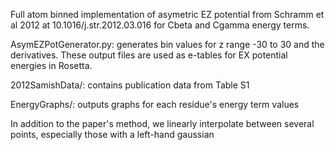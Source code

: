 Full atom binned implementation of asymetric EZ potential from Schramm et al 2012 at 10.1016/j.str.2012.03.016 for Cbeta and Cgamma energy terms. 

AsymEZPotGenerator.py: generates bin values for z range -30 to 30 and the derivatives. These output files are used as e-tables for EX potential energies in Rosetta. 

2012SamishData/: contains publication data from Table S1

EnergyGraphs/: outputs graphs for each residue's energy term values

In addition to the paper's method, we linearly interpolate between several points, especially those with a left-hand gaussian



